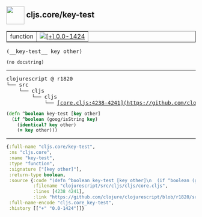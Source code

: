 ## <img width="48px" valign="middle" src="http://i.imgur.com/Hi20huC.png"> cljs.core/key-test

 <table border="1">
<tr>
<td>function</td>
<td><a href="https://github.com/cljsinfo/api-refs/tree/0.0-1424"><img valign="middle" alt="[+] 0.0-1424" src="https://img.shields.io/badge/+-0.0--1424-lightgrey.svg"></a> </td>
</tr>
</table>

 <samp>
(__key-test__ key other)<br>
</samp>

```
(no docstring)
```

---

 <pre>
clojurescript @ r1820
└── src
    └── cljs
        └── cljs
            └── <ins>[core.cljs:4238-4241](https://github.com/clojure/clojurescript/blob/r1820/src/cljs/cljs/core.cljs#L4238-L4241)</ins>
</pre>

```clj
(defn ^boolean key-test [key other]
  (if ^boolean (goog/isString key)
    (identical? key other)
    (= key other)))
```


---

```clj
{:full-name "cljs.core/key-test",
 :ns "cljs.core",
 :name "key-test",
 :type "function",
 :signature ["[key other]"],
 :return-type boolean,
 :source {:code "(defn ^boolean key-test [key other]\n  (if ^boolean (goog/isString key)\n    (identical? key other)\n    (= key other)))",
          :filename "clojurescript/src/cljs/cljs/core.cljs",
          :lines [4238 4241],
          :link "https://github.com/clojure/clojurescript/blob/r1820/src/cljs/cljs/core.cljs#L4238-L4241"},
 :full-name-encode "cljs.core_key-test",
 :history [["+" "0.0-1424"]]}

```
